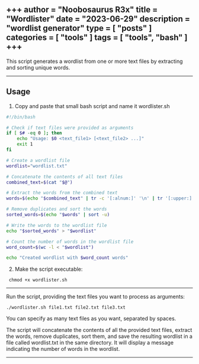 +++
author = "Noobosaurus R3x"
title = "Wordlister"
date = "2023-06-29"
description = "wordlist generator"
type = [
    "posts"
]
categories = [
    "tools"
]
tags = [
    "tools",
    "bash"
]
+++
---


This script generates a wordlist from one or more text files by extracting and sorting unique words.

---
## Usage

1. Copy and paste that small bash script and name it wordlister.sh
```bash
#!/bin/bash

# Check if text files were provided as arguments
if [ $# -eq 0 ]; then
    echo "Usage: $0 <text_file1> [<text_file2> ...]"
    exit 1
fi

# Create a wordlist file
wordlist="wordlist.txt"

# Concatenate the contents of all text files
combined_text=$(cat "$@")

# Extract the words from the combined text
words=$(echo "$combined_text" | tr -c '[:alnum:]' '\n' | tr '[:upper:]' '[:lower:]')

# Remove duplicates and sort the words
sorted_words=$(echo "$words" | sort -u)

# Write the words to the wordlist file
echo "$sorted_words" > "$wordlist"

# Count the number of words in the wordlist file
word_count=$(wc -l < "$wordlist")

echo "Created wordlist with $word_count words"
```

2. Make the script executable:
```
 chmod +x wordlister.sh
```
 ---
Run the script, providing the text files you want to process as arguments:

```
./wordlister.sh file1.txt file2.txt file3.txt

```

You can specify as many text files as you want, separated by spaces.

The script will concatenate the contents of all the provided text files, extract the words, remove duplicates, sort them, and save the resulting wordlist in a file called wordlist.txt in the same directory. It will display a message indicating the number of words in the wordlist.

---